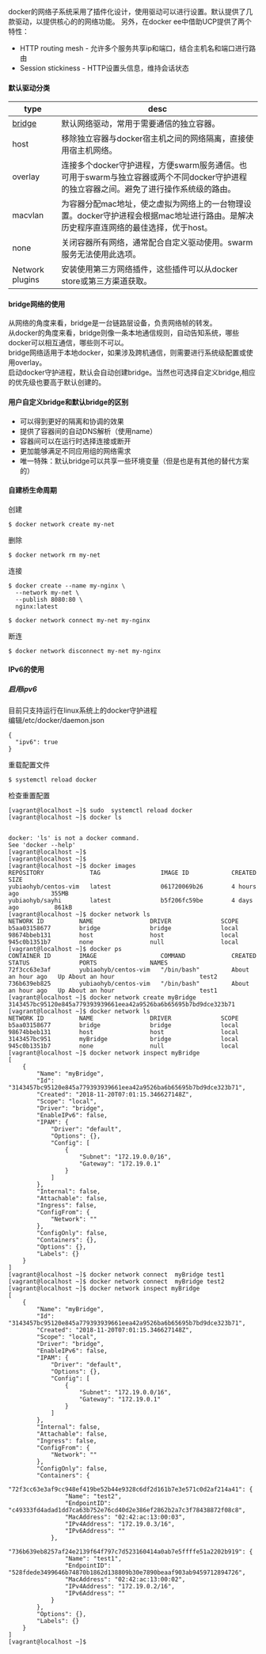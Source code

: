 docker的网络子系统采用了插件化设计，使用驱动可以进行设置。默认提供了几款驱动，以提供核心的的网络功能。
另外，在docker ee中借助UCP提供了两个特性：
* HTTP routing mesh - 允许多个服务共享ip和端口，结合主机名和端口进行路由
* Session stickiness - HTTP设置头信息，维持会话状态

#### 默认驱动分类
type|desc
---|---
[bridge](https://github.com/yubiaohyb/docker/blob/master/bridge-verify.md)|默认网络驱动，常用于需要通信的独立容器。
host|移除独立容器与docker宿主机之间的网络隔离，直接使用宿主机网络。
overlay|连接多个docker守护进程，方便swarm服务通信。也可用于swarm与独立容器或两个不同docker守护进程的独立容器之间。避免了进行操作系统级的路由。
macvlan|为容器分配mac地址，使之虚拟为网络上的一台物理设置。docker守护进程会根据mac地址进行路由。是解决历史程序直连网络的最佳选择，优于host。
none|关闭容器所有网络，通常配合自定义驱动使用。swarm服务无法使用此选项。
Network plugins|安装使用第三方网络插件，这些插件可以从docker store或第三方渠道获取。

#### bridge网络的使用
从网络的角度来看，bridge是一台链路层设备，负责网络帧的转发。<br>
从docker的角度来看，bridge则像一条本地通信规则，自动告知系统，哪些docker可以相互通信，哪些则不可以。<br>
bridge网络适用于本地docker，如果涉及跨机通信，则需要进行系统级配置或使用overlay。<br>
启动docker守护进程，默认会自动创建bridge。当然也可选择自定义bridge,相应的优先级也要高于默认创建的。

#### 用户自定义bridge和默认bridge的区别
* 可以得到更好的隔离和协调的效果
* 提供了容器间的自动DNS解析（使用name）
* 容器间可以在运行时选择连接或断开
* 更加能够满足不同应用组的网络需求
* 唯一特殊：默认bridge可以共享一些环境变量（但是也是有其他的替代方案的）

#### 自建桥生命周期
创建
```
$ docker network create my-net
```
删除
```
$ docker network rm my-net
```
连接
```
$ docker create --name my-nginx \
  --network my-net \
  --publish 8080:80 \
  nginx:latest
```
```
$ docker network connect my-net my-nginx
```
断连
```
$ docker network disconnect my-net my-nginx
```
#### IPv6的使用
##### 启用ipv6
目前只支持运行在linux系统上的docker守护进程<br>
编辑/etc/docker/daemon.json
```
{
  "ipv6": true
}
```
重载配置文件
```
$ systemctl reload docker
```
检查重置配置
```
[vagrant@localhost ~]$ sudo  systemctl reload docker
[vagrant@localhost ~]$ docker ls


docker: 'ls' is not a docker command.
See 'docker --help'
[vagrant@localhost ~]$
[vagrant@localhost ~]$
[vagrant@localhost ~]$ docker images
REPOSITORY             TAG                 IMAGE ID            CREATED             SIZE
yubiaohyb/centos-vim   latest              061720069b26        4 hours ago         355MB
yubiaohyb/sayhi        latest              b5f206fc59be        4 days ago          861kB
[vagrant@localhost ~]$ docker network ls
NETWORK ID          NAME                DRIVER              SCOPE
b5aa03158677        bridge              bridge              local
98674bbeb131        host                host                local
945c0b1351b7        none                null                local
[vagrant@localhost ~]$ docker ps
CONTAINER ID        IMAGE                  COMMAND             CREATED             STATUS              PORTS               NAMES
72f3cc63e3af        yubiaohyb/centos-vim   "/bin/bash"         About an hour ago   Up About an hour                        test2
736b639eb825        yubiaohyb/centos-vim   "/bin/bash"         About an hour ago   Up About an hour                        test1
[vagrant@localhost ~]$ docker network create myBridge
3143457bc95120e845a779393939661eea42a9526ba6b65695b7bd9dce323b71
[vagrant@localhost ~]$ docker network ls
NETWORK ID          NAME                DRIVER              SCOPE
b5aa03158677        bridge              bridge              local
98674bbeb131        host                host                local
3143457bc951        myBridge            bridge              local
945c0b1351b7        none                null                local
[vagrant@localhost ~]$ docker network inspect myBridge
[
    {
        "Name": "myBridge",
        "Id": "3143457bc95120e845a779393939661eea42a9526ba6b65695b7bd9dce323b71",
        "Created": "2018-11-20T07:01:15.346627148Z",
        "Scope": "local",
        "Driver": "bridge",
        "EnableIPv6": false,
        "IPAM": {
            "Driver": "default",
            "Options": {},
            "Config": [
                {
                    "Subnet": "172.19.0.0/16",
                    "Gateway": "172.19.0.1"
                }
            ]
        },
        "Internal": false,
        "Attachable": false,
        "Ingress": false,
        "ConfigFrom": {
            "Network": ""
        },
        "ConfigOnly": false,
        "Containers": {},
        "Options": {},
        "Labels": {}
    }
]
[vagrant@localhost ~]$ docker network connect  myBridge test1
[vagrant@localhost ~]$ docker network connect  myBridge test2
[vagrant@localhost ~]$ docker network inspect myBridge
[
    {
        "Name": "myBridge",
        "Id": "3143457bc95120e845a779393939661eea42a9526ba6b65695b7bd9dce323b71",
        "Created": "2018-11-20T07:01:15.346627148Z",
        "Scope": "local",
        "Driver": "bridge",
        "EnableIPv6": false,
        "IPAM": {
            "Driver": "default",
            "Options": {},
            "Config": [
                {
                    "Subnet": "172.19.0.0/16",
                    "Gateway": "172.19.0.1"
                }
            ]
        },
        "Internal": false,
        "Attachable": false,
        "Ingress": false,
        "ConfigFrom": {
            "Network": ""
        },
        "ConfigOnly": false,
        "Containers": {
            "72f3cc63e3af9cc948ef419be52b44e9328c6df2d161b7e3e571c0d2af214a41": {
                "Name": "test2",
                "EndpointID": "c49333fd4adad1dd7ca63b752e76cd40d2e386ef2862b2a7c3f78438872f08c8",
                "MacAddress": "02:42:ac:13:00:03",
                "IPv4Address": "172.19.0.3/16",
                "IPv6Address": ""
            },
            "736b639eb8257af24e2139f64f797c7d523160414a0ab7e5ffffe51a2202b919": {
                "Name": "test1",
                "EndpointID": "528fdede3499646b74870b1862d138809b30e7890beaaf903ab9459712894726",
                "MacAddress": "02:42:ac:13:00:02",
                "IPv4Address": "172.19.0.2/16",
                "IPv6Address": ""
            }
        },
        "Options": {},
        "Labels": {}
    }
]
[vagrant@localhost ~]$
```
